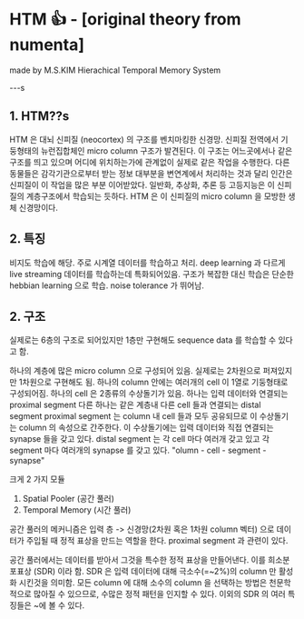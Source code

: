 # HTM :+1: - [original theory from numenta]
made by M.S.KIM
Hierachical Temporal Memory System


---s
## 1. HTM??s

  HTM 은 대뇌 신피질 (neocortex) 의 구조를 벤치마킹한 신경망. 신피질 전역에서 기둥형태의 뉴런집합체인  micro column 구조가 발견된다.
이 구조는 어느곳에서나 같은 구조를 띄고 있으며 어디에 위치하는가에 관계없이 실제로 같은 작업을 수행한다. 
다른 동물들은 감각기관으로부터 받는 정보 대부분을 변연계에서 처리하는 것과 달리 인간은 신피질이 이 작업을 많은 부분 이어받았다.
일반화, 추상화, 추론 등 고등지능은 이 신피질의 계층구조에서 학습되는 듯하다.
HTM 은 이 신피질의 micro column 을 모방한 생체 신경망이다.


## 2. 특징

비지도 학습에 해당.
주로 시계열 데이터를 학습하고 처리.
deep learning 과 다르게 live streaming 데이터를 학습하는데 특화되어있음.
구조가 복잡한 대신 학습은 단순한 hebbian learning 으로 학습.
noise tolerance 가 뛰어남.


## 2. 구조

실제로는 6층의 구조로 되어있지만 1층만 구현해도 sequence data 를 학습할 수 있다고 함.

하나의 계층에 많은 micro column 으로 구성되어 있음.
실제로는 2차원으로 퍼져있지만 1차원으로 구현해도 됨.
하나의 column 안에는 여러개의 cell 이 1열로 기둥형태로 구성되어짐.
하나의 cell 은 2종류의 수상돌기가 있음.
하나는 입력 데이터와 연결되는 proximal segment
다른 하나는 같은 계층내 다른 cell 들과 연결되는 distal segment
proximal segment 는 column 내 cell 들과 모두 공유되므로 이 수상돌기는 column 의 속성으로 간주한다.
이 수상돌기에는 입력 데이터와 직접 연결되는 synapse 들을 갖고 있다.
distal segment 는 각 cell 마다 여러개 갖고 있고 각 segment 마다 여러개의 synapse 를 갖고 있다. 
"olumn - cell - segment - synapse"

크게 2 가지 모듈
1. Spatial Pooler (공간 풀러)
2. Temporal Memory (시간 풀러)

공간 풀러의 메커니즘은 입력 층 -> 신경망(2차원 혹은 1차원 column 벡터) 으로 데이터가 주입될 때
정적 표상을 만드는 역할을 한다.
proximal segment 과 관련이 있다.

공간 풀러에서는 데이터를 받아서 그것을 특수한 정적 표상을 만들어낸다.
이를 희소분포표상 (SDR) 이라 함.
SDR 은 입력 데이터에 대해 극소수(=~2%)의 column 만 활성화 시킨것을 의미함.
모든 column 에 대해 소수의 column 을 선택하는 방법은 천문학적으로 많아질 수 있으므로,
수많은 정적 패턴을 인지할 수 있다.
이외의 SDR 의 여러 특징들은 ~에 볼 수 있다.
